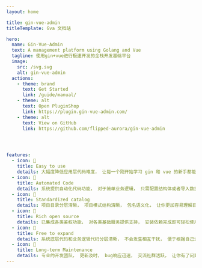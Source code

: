 ```yaml
---
layout: home

title: gin-vue-admin
titleTemplate: Gva 文档站

hero:
  name: Gin-Vue-Admin
  text: A management platform using Golang and Vue
  tagline: 使用gin+vue进行极速开发的全栈开发基础平台
  image:
    src: /svg.svg
    alt: gin-vue-admin
  actions:
    - theme: brand
      text: Get Started
      link: /guide/manual/
    - theme: alt
      text: Open PluginShop
      link: https://plugin.gin-vue-admin.com/
    - theme: alt
      text: View on GitHub
      link: https://github.com/flipped-aurora/gin-vue-admin




features:
  - icon: 🍭
    title: Easy to use
    details: 大幅度降低应用层代码难度， 让每一个刚开始学习 gin 和 vue 的新手都能快速上手.这将会是你上手学习 gin + vue 的最佳代码。
  - icon: 🚀
    title: Automated Code
    details: 系统提供自动化代码功能， 对于简单业务逻辑， 只需配置结构体或者导入数据库即可一键创建并导入对应前后端简单业务逻辑代码。
  - icon: 🌈
    title: Standardized catalog
    details: 项目目录分层清晰， 项目模式结构清晰， 包名语义化， 让你更加容易理解目录结构， 读懂代码更加方便！
  - icon: 🦄
    title: Rich open source
    details: 已集成各类鉴权功能， 对各类基础服务提供支持， 安装依赖完成即可轻松使用。
  - icon: 🌈
    title: Free to expand
    details: 系统底层代码和业务逻辑代码分层清晰， 不会发生相互干扰， 便于根据自己业务方向进行拓展
  - icon: 🌟
    title: Long-term Maintenance
    details: 专业的开发团队， 更新及时， bug响应迅速， 交流社群活跃， 让你有了问题， 有迹可循。
---
```

<script setup>
import HomeCompanyGroup from '/@theme/components/HomeCompanyGroup.vue';
import HomeCenterAd from '/@theme/components/HomeCenterAd.vue';
</script>

[//]: # (<HomeCenterAd />)

<HomeCompanyGroup/>

<IndexMounted />

<MicroApp />
